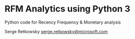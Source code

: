 # RFM Analytics using Python 3

Python code for Recency Frequency & Monetary analysis

Serge Retkowsky
serge.retkowsky@microsoft.com
